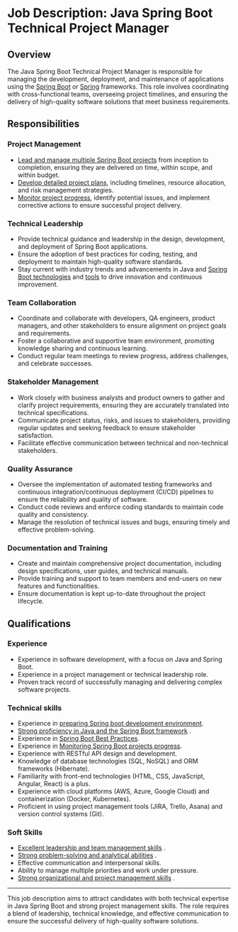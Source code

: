 # Job Description: Java Spring Boot Technical Project Manager

## Overview

The Java Spring Boot Technical Project Manager is responsible for managing the
development, deployment, and maintenance of applications using
the [Spring Boot](Spring-Boot-framework.md) or [Spring](Spring-framework.md) frameworks.
This role involves coordinating with cross-functional teams, overseeing project timelines,
and ensuring the delivery of high-quality software solutions that meet business
requirements.

## Responsibilities

### Project Management

- [Lead and manage multiple Spring Boot projects](Leading-and-Managing-Spring-Boot-projects.md) from inception to completion, 
  ensuring
  they are delivered on time, within scope, and within budget.
- [Develop detailed project plans](Step-by-Step-Guide-to-Developing-Detailed-Project-Plans.md), including timelines, resource allocation, and 
  risk
  management strategies.
- [Monitor project progress](Monitor-project-progress.md), identify potential issues, and implement corrective 
  actions to
  ensure successful project delivery.

### Technical Leadership

- Provide technical guidance and leadership in the design, development, and deployment of
  Spring Boot applications.
- Ensure the adoption of best practices for coding, testing, and deployment to maintain
  high-quality software standards.
- Stay current with industry trends and advancements in Java
  and [Spring Boot technologies](Spring-Boot-technologies.md)
  and [tools](best-Spring-Boot-tools.md) to drive innovation and continuous improvement.

### Team Collaboration

- Coordinate and collaborate with developers, QA engineers, product managers, and other
  stakeholders to ensure alignment on project goals and requirements.
- Foster a collaborative and supportive team environment, promoting knowledge sharing and
  continuous learning.
- Conduct regular team meetings to review progress, address challenges, and celebrate
  successes.

### Stakeholder Management

- Work closely with business analysts and product owners to gather and clarify project
  requirements, ensuring they are accurately translated into technical specifications.
- Communicate project status, risks, and issues to stakeholders, providing regular updates
  and seeking feedback to ensure stakeholder satisfaction.
- Facilitate effective communication between technical and non-technical stakeholders.

### Quality Assurance

- Oversee the implementation of automated testing frameworks and continuous
  integration/continuous deployment (CI/CD) pipelines to ensure the reliability and
  quality of software.
- Conduct code reviews and enforce coding standards to maintain code quality and
  consistency.
- Manage the resolution of technical issues and bugs, ensuring timely and effective
  problem-solving.

### Documentation and Training

- Create and maintain comprehensive project documentation, including design
  specifications, user guides, and technical manuals.
- Provide training and support to team members and end-users on new features and
  functionalities.
- Ensure documentation is kept up-to-date throughout the project lifecycle.

## Qualifications

### Experience

- Experience in software development, with a focus on Java and Spring Boot.
- Experience in a project management or technical leadership role.
- Proven track record of successfully managing and delivering complex software projects.

### Technical skills

- Experience in [preparing Spring boot development environment](preparing-Spring-boot-development-environment.md).
- [Strong proficiency in Java and the Spring Boot framework](Strongly-proficient-in-Java-and-Spring-Boot-framework.md)
  .
- Experience in [Spring Boot Best Practices](Spring-Boot-Best-Practices.md).
- Experience in [Monitoring Spring Boot projects progress](Monitor-spring-boot-project-progress.md).  
- Experience with RESTful API design and development.
- Knowledge of database technologies (SQL, NoSQL) and ORM frameworks (Hibernate).
- Familiarity with front-end technologies (HTML, CSS, JavaScript, Angular, React) is a
  plus.
- Experience with cloud platforms (AWS, Azure, Google Cloud) and containerization (Docker,
  Kubernetes).
- Proficient in using project management tools (JIRA, Trello, Asana) and version control
  systems (Git).

### Soft Skills

- [Excellent leadership and team management skills](Excellent-leadership-and-team-management-skills.md)
  .
- [Strong problem-solving and analytical abilities](strong-problem-solving-and-analytical-abilities.md)
  .
- Effective communication and interpersonal skills.
- Ability to manage multiple priorities and work under pressure.
- [Strong organizational and project management skills](organizational-and-project-management-skills.md)
  .

---

This job description aims to attract candidates with both technical expertise in Java
Spring Boot and strong project management skills. The role requires a blend of leadership,
technical knowledge, and effective communication to ensure the successful delivery of
high-quality software solutions.
